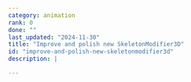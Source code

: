 ```yaml
---
category: animation
rank: 0
done: ""
last_updated: "2024-11-30"
title: "Improve and polish new SkeletonModifier3D"
id: "improve-and-polish-new-skeletonmodifier3d"
description: |

---
```

